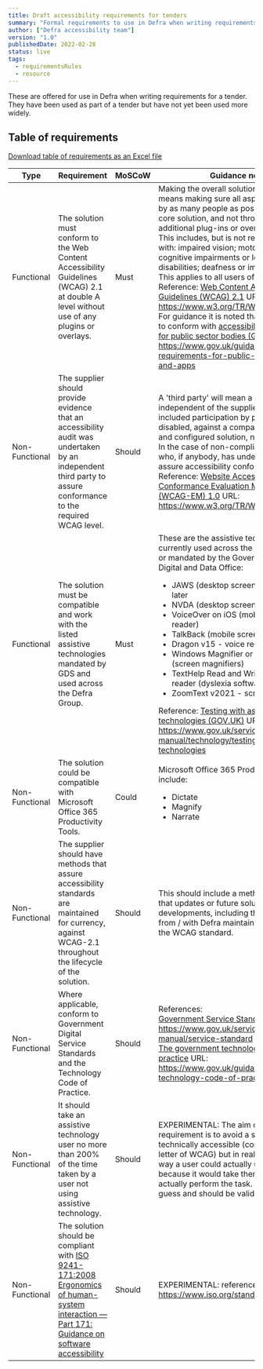 ```yaml
---
title: Draft accessibility requirements for tenders
summary: "Formal requirements to use in Defra when writing requirements for tenders."
author: ["Defra accessibility team"]
version: "1.0"
publishedDate: 2022-02-28
status: live
tags:
  - requirementsRules
  - resource
---
```

These are offered for use in Defra when writing requirements for a tender. They have been used as part of a tender but have not yet been used more widely.

## Table of requirements

[Download table of requirements as an Excel file](/accessibility/documents/accessibility-requirements/draft-accessibility-requirements-tenders.xlsx)

| Type | Requirement | MoSCoW | Guidance notes |
|---|---|---|---|
| Functional | The solution must conform to the Web Content Accessibility Guidelines (WCAG) 2.1 at double A level without use of any plugins or overlays. | Must | Making the overall solution accessible means making sure all aspects can be used by as many people as possible within the core solution, and not through the use of additional plug-ins or overlays.<br>This includes, but is not restricted to, those with: impaired vision; motor difficulties; cognitive impairments or learning disabilities; deafness or impaired hearing.<br>This applies to all users of the system. <br>Reference: [Web Content Accessibility Guidelines (WCAG) 2.1](https://www.w3.org/TR/WCAG21/) URL: https://www.w3.org/TR/WCAG21/ <br>For guidance it is noted that we are required to conform with [accessibility requirements for public sector bodies (GOV.UK)](https://www.gov.uk/guidance/accessibility-requirements-for-public-sector-websites-and-apps) URL: https://www.gov.uk/guidance/accessibility-requirements-for-public-sector-websites-and-apps  |
| Non-Functional | The supplier should provide evidence that an accessibility audit was undertaken by an independent third party to assure conformance to the required WCAG level. | Should | A 'third party' will mean a party independent of the supplier, who has included participation by people who are disabled, against a comparable installed and configured solution, not a base version. <br>In the case of non-compliance, please state who, if anybody, has undertaken an audit to assure accessibility conformance. <br>Reference: [Website Accessibility Conformance Evaluation Methodology (WCAG-EM) 1.0](https://www.w3.org/TR/WCAG-EM/) URL: https://www.w3.org/TR/WCAG-EM/  |
| Functional | The solution must be compatible and work with the listed assistive technologies mandated by GDS and used across the Defra Group. | Must | These are the assistive technologies currently used across the Defra Group and / or mandated by the Government Central Digital and Data Office:<ul><li>JAWS (desktop screen reader) 2019 or later</li><li>NVDA (desktop screen reader)</li><li>VoiceOver on iOS (mobile screen reader)</li><li>TalkBack (mobile screen reader)</li><li>Dragon v15 - voice recognition</li><li>Windows Magnifier or Apple Zoom (screen magnifiers)</li><li>TextHelp Read and Write v12 - screen reader (dyslexia software aid)</li><li>ZoomText v2021 - screen magnifier</li></ul>Reference: [Testing with assistive technologies (GOV.UK)](https://www.gov.uk/service-manual/technology/testing-with-assistive-technologies) URL: https://www.gov.uk/service-manual/technology/testing-with-assistive-technologies  |
| Non-Functional | The solution could be compatible with Microsoft Office 365 Productivity Tools. | Could | Microsoft Office 365 Productivity Tools include:<ul><li>Dictate</li><li>Magnify</li><li>Narrate</li></ul> |
| Non-Functional | The supplier should have methods that assure accessibility standards are maintained for currency, against WCAG-2.1 throughout the lifecycle of the solution. | Should | This should include a method for assuring that updates or future solution developments, including those initiated from / with Defra maintain accessibility to the WCAG standard. |
| Non-Functional | Where applicable, conform to Government Digital Service Standards and the Technology Code of Practice. | Should | References:<br>[Government Service Standard](https://www.gov.uk/service-manual/service-standard) URL: https://www.gov.uk/service-manual/service-standard <br>[The government technology code of practice](https://www.gov.uk/guidance/the-technology-code-of-practice) URL: https://www.gov.uk/guidance/the-technology-code-of-practice  |
| Non-Functional | It should take an assistive technology user no more than 200% of the time taken by a user not using assistive technology. | Should | EXPERIMENTAL: The aim of this requirement is to avoid a system being technically accessible (conforms to the letter of WCAG) but in reality there is no way a user could actually use it for their role because it would take them too long to actually perform the task. The 200% is a guess and should be validated. |
| Non-Functional | The solution should be compliant with [ISO 9241-171:2008 Ergonomics of human-system interaction — Part 171: Guidance on software accessibility](https://www.iso.org/standard/39080.html) | Should | EXPERIMENTAL: reference URL is https://www.iso.org/standard/39080.html |                                                                                                             
